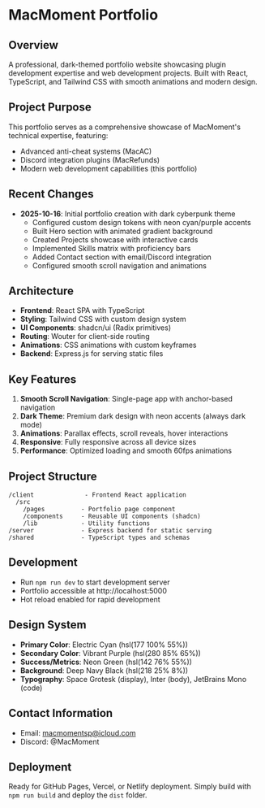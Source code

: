 # MacMoment Portfolio

## Overview
A professional, dark-themed portfolio website showcasing plugin development expertise and web development projects. Built with React, TypeScript, and Tailwind CSS with smooth animations and modern design.

## Project Purpose
This portfolio serves as a comprehensive showcase of MacMoment's technical expertise, featuring:
- Advanced anti-cheat systems (MacAC)
- Discord integration plugins (MacRefunds)
- Modern web development capabilities (this portfolio)

## Recent Changes
- **2025-10-16**: Initial portfolio creation with dark cyberpunk theme
  - Configured custom design tokens with neon cyan/purple accents
  - Built Hero section with animated gradient background
  - Created Projects showcase with interactive cards
  - Implemented Skills matrix with proficiency bars
  - Added Contact section with email/Discord integration
  - Configured smooth scroll navigation and animations

## Architecture
- **Frontend**: React SPA with TypeScript
- **Styling**: Tailwind CSS with custom design system
- **UI Components**: shadcn/ui (Radix primitives)
- **Routing**: Wouter for client-side routing
- **Animations**: CSS animations with custom keyframes
- **Backend**: Express.js for serving static files

## Key Features
1. **Smooth Scroll Navigation**: Single-page app with anchor-based navigation
2. **Dark Theme**: Premium dark design with neon accents (always dark mode)
3. **Animations**: Parallax effects, scroll reveals, hover interactions
4. **Responsive**: Fully responsive across all device sizes
5. **Performance**: Optimized loading and smooth 60fps animations

## Project Structure
```
/client              - Frontend React application
  /src
    /pages          - Portfolio page component
    /components     - Reusable UI components (shadcn)
    /lib            - Utility functions
/server             - Express backend for static serving
/shared             - TypeScript types and schemas
```

## Development
- Run `npm run dev` to start development server
- Portfolio accessible at http://localhost:5000
- Hot reload enabled for rapid development

## Design System
- **Primary Color**: Electric Cyan (hsl(177 100% 55%))
- **Secondary Color**: Vibrant Purple (hsl(280 85% 65%))
- **Success/Metrics**: Neon Green (hsl(142 76% 55%))
- **Background**: Deep Navy Black (hsl(218 25% 8%))
- **Typography**: Space Grotesk (display), Inter (body), JetBrains Mono (code)

## Contact Information
- Email: macmomentsp@icloud.com
- Discord: @MacMoment

## Deployment
Ready for GitHub Pages, Vercel, or Netlify deployment. Simply build with `npm run build` and deploy the `dist` folder.
